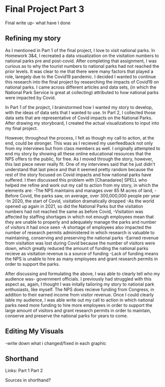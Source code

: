 # Final Project Part 3
Final write up- what have I done

## Refining my story
As I mentioned in Part 1 of the final project, I love to visit national parks. In Homework 3&4, I recreated a data visualization on the visitation numbers to national parks pre and post-covid. 
After completing that assignment, I was curious as to why the tourist numbers to national parks had not reached the prior levels. It was clear to me that there were many factors that played a role, laregely due to the Covid19 pandemic. I decided I wanted to continue this research into the final project by researching the impacts of Covid19 on national parks.
I came across different articles and data sets, (in which the National Park Service is great at collecting) attributed to how national parks were impacted by Covid. 

In Part 1 of the project, I brainstormed how I wanted my story to develop, with the ideas of data sets that I wanted to use. In Part 2, I collected those data sets that are representative of Covid impacts on the National Parks. 
After drawing my storyboard, I created the actual visualizations to input into my final project. 

However, throughout the process, I felt as though my call to action, at the end, could be stronger. This was as I recieved my userfeedback not only from my interviews but from class members as well. 
I originally attempted to end my story by showing all these online educational resources that the NPS offers to the public, for free. As I moved through the story, however, this last piece never really fit. One of my interviews said that he just didn't understand that last piece and that it seemed pretty random because the rest of the story focused on Covid impacts and how national parks have suffered. 
I then discussed this problem with [Chanadaree] SPELL who helped me refine and work out my call to action from my story, in which the elements are: 
-The NPS maintains and manages over 85 M acres of land, 
-Before Covid, the parks saw, on average, over 300,000,000 people per year
-In 2020, the start of Covid, visitation dramatically dropped
-As the world opened up again in 2021, so did the National Parks but the visitation numbers had not reached the same as before Covid,
-Visitation was affected by staffing shortages in which not enough employees mean that they are unable to properly and adequately manage the parks and number of visitors it had once seen
-A shortage of employees also impacted the number of research permits administered in which research is valuable to maintaining, conserving and preserving the national parks
-Earned revenue from visitation was lost during Covid because the number of visitors were down, which greatly reduced the amount of funding the national parks recieve as visitation revenue is a source of funding
-Lack of funding means the NPS is unable to hire as many employees and grant research permits in order to support the parks. 

After discussing and formulating the above, I was able to clearly tell who my audience was- government officials. I previously had struggled with this aspect as, again, I thought I was initally tailoring my story to national park enthusiasts, like myself. The NPS does recieve funding from Congress, in addition to their earned income from visitor revenue. 
Once I could clearly lable my audience, I was able write out my call to action in which national parks need more funding to hire more employees in order to support the large amount of visitors and grant research permits in order to maintain, conserve and preserve the national parks for years to come. 

## Editing My Visuals
-write down what i changed/fixed in each graphic

## Shorthand


Links:
Part 1
Part 2

Sources in shorthand?
